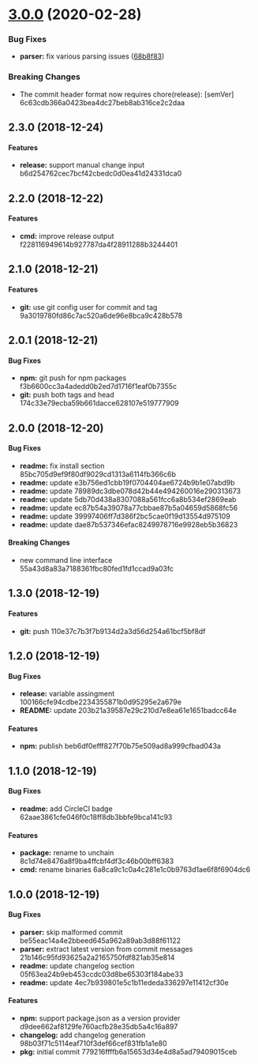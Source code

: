 # [3.0.0](https://github.com/flume/release-version/compare/2.3.0...3.0.0) (2020-02-28)

### Bug Fixes

* **parser:** fix various parsing issues ([68b8f83](https://github.com/flume/release-version/commit/68b8f831ceec7bf0a48aea9ff52e5b4acc3288b9))

### Breaking Changes

* The commit header format now requires chore(release): [semVer]
 6c63cdb366a0423bea4dc27beb8ab316ce2c2daa


<a name="2.3.0"></a>
## 2.3.0 (2018-12-24)



#### Features

* **release:** support manual change input b6d254762cec7bcf42cbedc0d0ea41d24331dca0


<a name="2.2.0"></a>
## 2.2.0 (2018-12-22)



#### Features

* **cmd:** improve release output f228116949614b927787da4f28911288b3244401


<a name="2.1.0"></a>
## 2.1.0 (2018-12-21)



#### Features

* **git:** use git config user for commit and tag 9a3019780fd86c7ac520a6de96e8bca9c428b578


<a name="2.0.1"></a>
## 2.0.1 (2018-12-21)


#### Bug Fixes

* **npm:** git push for npm packages f3b6600cc3a4adedd0b2ed7d1716f1eaf0b7355c
* **git:** push both tags and head 174c33e79ecba59b661dacce628107e519777909


<a name="2.0.0"></a>
## 2.0.0 (2018-12-20)


#### Bug Fixes

* **readme:** fix install section 85bc705d9ef9f80df9029cd1313a6114fb366c6b
* **readme:** update e3b756ed1cbb19f0704404ae6724b9b1e07abd9b
* **readme:** update 78989dc3dbe078d42b44e494260016e290313673
* **readme:** update 5db70d438a8307088a561fcc6a8b534ef2869eab
* **readme:** update ec87b54a39078a77cbbae87b5a04659d5868fc56
* **readme:** update 39997406ff7d386f2bc5cae0f19d13554d975109
* **readme:** update dae87b537346efac8249978716e9928eb5b36823

#### Breaking Changes

* new command line interface 55a43d8a83a7188361fbc80fed1fd1ccad9a03fc


<a name="1.3.0"></a>
## 1.3.0 (2018-12-19)



#### Features

* **git:** push 110e37c7b3f7b9134d2a3d56d254a61bcf5bf8df


<a name="1.2.0"></a>
## 1.2.0 (2018-12-19)


#### Bug Fixes

* **release:** variable assingment 100166cfe94cdbe2234355871b0d95295e2a679e
* **README:** update 203b21a39587e29c210d7e8ea61e1651badcc64e

#### Features

* **npm:** publish beb6df0efff827f70b75e509ad8a999cfbad043a


<a name="1.1.0"></a>
## 1.1.0 (2018-12-19)


#### Bug Fixes

* **readme:** add CircleCI badge 62aae3861cfe046f0c18ff8db3bbfe9bca141c93

#### Features

* **package:** rename to unchain 8c1d74e8476a8f9ba4ffcbf4df3c46b00bff6383
* **cmd:** rename binaries 6a8ca9c1c0a4c281e1c0b9763d1ae6f8f6904dc6


<a name="1.0.0"></a>
## 1.0.0 (2018-12-19)


#### Bug Fixes

* **parser:** skip malformed commit be55eac14a4e2bbeed645a962a89ab3d88f61122
* **parser:** extract latest version from commit messages 21b146c95fd93625a2a2165750fdf821ab35e814
* **readme:** update changelog section 05f63ea24b9eb453ccdc03d8be65303f184abe33
* **readme:** update 4ec7b939801e5c1b11ededa336297e11412cf30e

#### Features

* **npm:** support package.json as a version provider d9dee662af8129fe760acfb28e35db5a4c16a897
* **changelog:** add changelog generation 98b03f71c5114eaf710f3def66cef831fb1a1e80
* **pkg:** initial commit 779216ffffb6a15653d34e4d8a5ad79409015ceb


